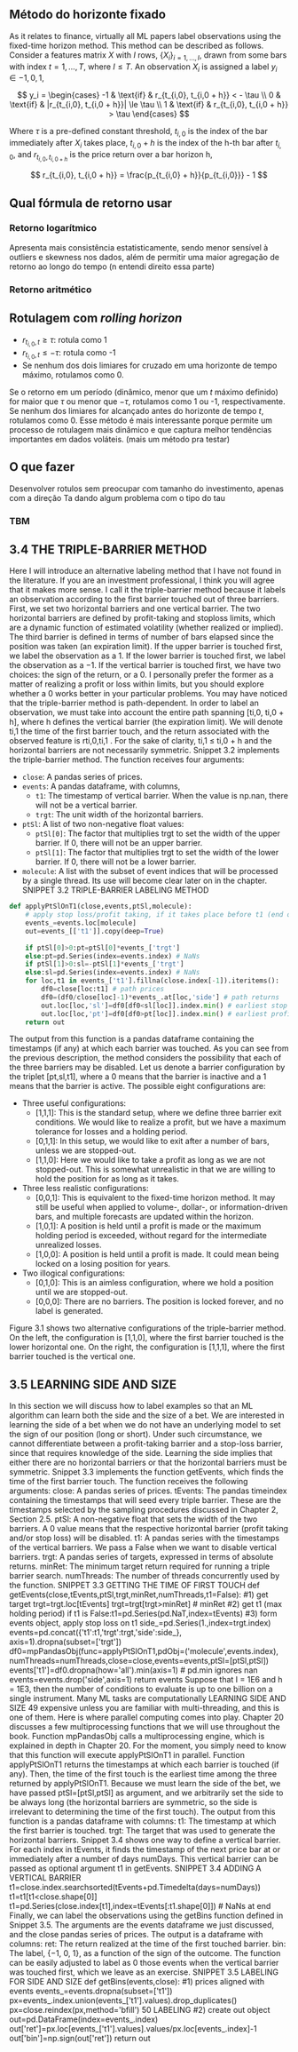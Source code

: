 ## Método do horizonte fixado

As it relates to finance, virtually all ML papers label observations using the fixed-time horizon method. This method can be described as follows. Consider a features matrix $X$ with $I$ rows, $\{X_i\}_{i=1,…,I}$, drawn from some bars with index $t = 1,…, T$, where $I ≤ T$. An observation $X_i$ is assigned a label $y_i \in {−1, 0, 1}$,

$$
    y_i = \begin{cases}
        -1 & \text{if} & r_{t_{i,0}, t_{i,0 + h}} < - \tau \\
        0 & \text{if} & |r_{t_{i,0}, t_{i,0 + h}}| \le \tau \\
        1 & \text{if} & r_{t_{i,0}, t_{i,0 + h}} > \tau
    \end{cases}
$$

Where $\tau$ is a pre-defined constant threshold, $t_{i,0}$ is the index of the bar immediately after $X_i$ takes place, $t_{i,0} + h$ is the index of the h-th bar after $t_{i,0}$, and $r_{t_{i,0}, t_{i,0 + h}}$ is the price return over a bar horizon h,

$$
    r_{t_{i,0}, t_{i,0 + h}} = \frac{p_{t_{i,0} + h}}{p_{t_{i,0}}} - 1
$$

## Qual fórmula de retorno usar
### Retorno logarítmico
Apresenta mais consistência estatisticamente, sendo menor sensível à outliers e skewness nos dados, além de permitir uma maior agregação de retorno ao longo do tempo (n entendi direito essa parte)

### Retorno aritmético

## Rotulagem com _rolling horizon_
- $r_{t_{i,0}, t} \ge \tau$: rotula como 1
- $r_{t_{i,0}, t} \le - \tau$: rotula como -1
- Se nenhum dos dois limiares for cruzado em uma horizonte de tempo máximo, rotulamos como 0.

Se o retorno em um período (dinâmico, menor que um $t$ máximo definido) for maior que $\tau$ ou menor que $- \tau$, rotulamos como 1 ou -1, respectivamente. Se nenhum dos limiares for alcançado antes do horizonte de tempo $t$, rotulamos como 0. Esse método é mais interessante porque permite um processo de rotulagem mais dinâmico e que captura melhor tendências importantes em dados voláteis.
(mais um método pra testar)

## O que fazer
Desenvolver rotulos sem preocupar com tamanho do investimento, apenas com a direção
Ta dando algum problema com o tipo do tau

### TBM

## 3.4 THE TRIPLE-BARRIER METHOD
Here I will introduce an alternative labeling method that I have not found in the literature. If you are an investment professional, I think you will agree that it makes more sense. I call it the triple-barrier method because it labels an observation according to the first barrier touched out of three barriers. First, we set two horizontal barriers and one vertical barrier. The two horizontal barriers are defined by profit-taking and stoploss limits, which are a dynamic function of estimated volatility (whether realized or implied). The third barrier is defined in terms of number of bars elapsed since the position was taken (an expiration limit). If the upper barrier is touched first, we label the observation as a 1. If the lower barrier is touched first, we label the observation as a −1. If the vertical barrier is touched first, we have two choices: the sign of the return, or a 0. I personally prefer the former as a matter of realizing a profit or loss within limits, but you should explore whether a 0 works better in your particular problems.
You may have noticed that the triple-barrier method is path-dependent. In order to label an observation, we must take into account the entire path spanning [ti,0, ti,0 + h], where h defines the vertical barrier (the expiration limit). We will denote ti,1 the time of the first barrier touch, and the return associated with the observed feature is rti,0,ti,1 . For the sake of clarity, ti,1 ≤ ti,0 + h and the horizontal barriers are not necessarily symmetric.
Snippet 3.2 implements the triple-barrier method. The function receives four arguments:
- `close`: A pandas series of prices.
- `events`: A pandas dataframe, with columns,
    - `t1`: The timestamp of vertical barrier. When the value is np.nan, there will not be a vertical barrier.
    - `trgt`: The unit width of the horizontal barriers.
- `ptSl`: A list of two non-negative float values:
    - `ptSl[0]`: The factor that multiplies trgt to set the width of the upper barrier. If 0, there will not be an upper barrier.
    - `ptSl[1]`: The factor that multiplies trgt to set the width of the lower barrier. If 0, there will not be a lower barrier.
- `molecule`: A list with the subset of event indices that will be processed by a single thread. Its use will become clear later on in the chapter.
SNIPPET 3.2 TRIPLE-BARRIER LABELING METHOD
```python
def applyPtSlOnT1(close,events,ptSl,molecule):
    # apply stop loss/profit taking, if it takes place before t1 (end of event)
    events_=events.loc[molecule]
    out=events_[['t1']].copy(deep=True)
    
    if ptSl[0]>0:pt=ptSl[0]*events_['trgt']
    else:pt=pd.Series(index=events.index) # NaNs
    if ptSl[1]>0:sl=-ptSl[1]*events_['trgt']
    else:sl=pd.Series(index=events.index) # NaNs
    for loc,t1 in events_['t1'].fillna(close.index[-1]).iteritems():
        df0=close[loc:t1] # path prices
        df0=(df0/close[loc]-1)*events_.at[loc,'side'] # path returns
        out.loc[loc,'sl']=df0[df0<sl[loc]].index.min() # earliest stop loss.
        out.loc[loc,'pt']=df0[df0>pt[loc]].index.min() # earliest profit taking.
    return out
```
The output from this function is a pandas dataframe containing the timestamps (if
any) at which each barrier was touched. As you can see from the previous description,
the method considers the possibility that each of the three barriers may be disabled.
Let us denote a barrier configuration by the triplet [pt,sl,t1], where a 0 means
that the barrier is inactive and a 1 means that the barrier is active. The possible eight
configurations are:
 - Three useful configurations:
    - [1,1,1]: This is the standard setup, where we define three barrier exit conditions. We would like to realize a profit, but we have a maximum tolerance for
losses and a holding period.
    - [0,1,1]: In this setup, we would like to exit after a number of bars, unless we
are stopped-out.
    - [1,1,0]: Here we would like to take a profit as long as we are not stopped-out. This is somewhat unrealistic in that we are willing to hold the position for as
long as it takes.
- Three less realistic configurations:
    - [0,0,1]: This is equivalent to the fixed-time horizon method. It may still be useful when applied to volume-, dollar-, or information-driven bars, and multiple forecasts are updated within the horizon.
    - [1,0,1]: A position is held until a profit is made or the maximum holding
period is exceeded, without regard for the intermediate unrealized losses.
    - [1,0,0]: A position is held until a profit is made. It could mean being locked on a losing position for years.
- Two illogical configurations:
    - [0,1,0]: This is an aimless configuration, where we hold a position until we
are stopped-out.
    - [0,0,0]: There are no barriers. The position is locked forever, and no label is generated.

Figure 3.1 shows two alternative configurations of the triple-barrier method. On the left, the configuration is [1,1,0], where the first barrier touched is the lower horizontal one. On the right, the configuration is [1,1,1], where the first barrier touched is the vertical one.

## 3.5 LEARNING SIDE AND SIZE
In this section we will discuss how to label examples so that an ML algorithm can learn both the side and the size of a bet. We are interested in learning the side of a bet when we do not have an underlying model to set the sign of our position (long or short). Under such circumstance, we cannot differentiate between a profit-taking barrier and a stop-loss barrier, since that requires knowledge of the side. Learning the side implies that either there are no horizontal barriers or that the horizontal barriers must be symmetric.
Snippet 3.3 implements the function getEvents, which finds the time of the first
barrier touch. The function receives the following arguments:
 close: A pandas series of prices.
 tEvents: The pandas timeindex containing the timestamps that will seed every
triple barrier. These are the timestamps selected by the sampling procedures
discussed in Chapter 2, Section 2.5.
 ptSl: A non-negative float that sets the width of the two barriers. A 0 value
means that the respective horizontal barrier (profit taking and/or stop loss) will
be disabled.
 t1: A pandas series with the timestamps of the vertical barriers. We pass a
False when we want to disable vertical barriers.
 trgt: A pandas series of targets, expressed in terms of absolute returns.
 minRet: The minimum target return required for running a triple barrier search.
 numThreads: The number of threads concurrently used by the function.
SNIPPET 3.3 GETTING THE TIME OF FIRST TOUCH
def getEvents(close,tEvents,ptSl,trgt,minRet,numThreads,t1=False):
#1) get target
trgt=trgt.loc[tEvents]
trgt=trgt[trgt>minRet] # minRet
#2) get t1 (max holding period)
if t1 is False:t1=pd.Series(pd.NaT,index=tEvents)
#3) form events object, apply stop loss on t1
side_=pd.Series(1.,index=trgt.index)
events=pd.concat({'t1':t1,'trgt':trgt,'side':side_}, \
axis=1).dropna(subset=['trgt'])
df0=mpPandasObj(func=applyPtSlOnT1,pdObj=('molecule',events.index), \
numThreads=numThreads,close=close,events=events,ptSl=[ptSl,ptSl])
events['t1']=df0.dropna(how='all').min(axis=1) # pd.min ignores nan
events=events.drop('side',axis=1)
return events
Suppose that I = 1E6 and h = 1E3, then the number of conditions to evaluate
is up to one billion on a single instrument. Many ML tasks are computationally
LEARNING SIDE AND SIZE 49
expensive unless you are familiar with multi-threading, and this is one of them. Here
is where parallel computing comes into play. Chapter 20 discusses a few multiprocessing functions that we will use throughout the book.
Function mpPandasObj calls a multiprocessing engine, which is explained in
depth in Chapter 20. For the moment, you simply need to know that this function will
execute applyPtSlOnT1 in parallel. Function applyPtSlOnT1 returns the timestamps at which each barrier is touched (if any). Then, the time of the first touch is
the earliest time among the three returned by applyPtSlOnT1. Because we must
learn the side of the bet, we have passed ptSl=[ptSl,ptSl] as argument, and we
arbitrarily set the side to be always long (the horizontal barriers are symmetric, so
the side is irrelevant to determining the time of the first touch). The output from this
function is a pandas dataframe with columns:
 t1: The timestamp at which the first barrier is touched.
 trgt: The target that was used to generate the horizontal barriers.
Snippet 3.4 shows one way to define a vertical barrier. For each index in tEvents,
it finds the timestamp of the next price bar at or immediately after a number
of days numDays. This vertical barrier can be passed as optional argument t1
in getEvents.
SNIPPET 3.4 ADDING A VERTICAL BARRIER
t1=close.index.searchsorted(tEvents+pd.Timedelta(days=numDays))
t1=t1[t1<close.shape[0]]
t1=pd.Series(close.index[t1],index=tEvents[:t1.shape[0]]) # NaNs at end
Finally, we can label the observations using the getBins function defined in Snippet 3.5. The arguments are the events dataframe we just discussed, and the close
pandas series of prices. The output is a dataframe with columns:
 ret: The return realized at the time of the first touched barrier.
 bin: The label, {−1, 0, 1}, as a function of the sign of the outcome. The function
can be easily adjusted to label as 0 those events when the vertical barrier was
touched first, which we leave as an exercise.
SNIPPET 3.5 LABELING FOR SIDE AND SIZE
def getBins(events,close):
#1) prices aligned with events
events_=events.dropna(subset=['t1'])
px=events_.index.union(events_['t1'].values).drop_duplicates()
px=close.reindex(px,method='bfill')
50 LABELING
#2) create out object
out=pd.DataFrame(index=events_.index)
out['ret']=px.loc[events_['t1'].values].values/px.loc[events_.index]-1
out['bin']=np.sign(out['ret'])
return out